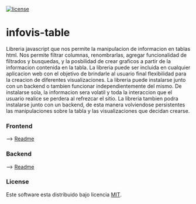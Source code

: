 [![license](https://img.shields.io/github/license/mashape/apistatus.svg)](https://github.com/apertureless/vue-chartjs/blob/master/LICENSE.txt)

# infovis-table

Libreria javascript que nos permite la manipulacion de informacion en tablas html. Nos permite filtrar columnas, renombrarlas, agregar funcionalidad de filtrados y busquedas, y la posbilidad de crear graficos a partir de la informacion contenida en la tabla. La libreria puede ser incluida en cualquier aplicacion web con el objetivo de brindarle al usuario final flexibilidad para la creacion de diferentes visualizaciones. La libreria puede instalarse junto con un backend o tambien funcionar independientemente del mismo. De instalarse sola, la informacion sera volatil y toda la interaccion que el usuario realice se perdera al refrezcar el sitio. La libreria tambien podra instalarse junto con un backend, de esta manera volviendose persistentes las manipulaciones sobre la tabla y las visualizaciones que decidan crearse.

### Frontend

--> [Readme](frontend/)

### Backend

--> [Readme](backend/)

### License

Este software esta distribuido bajo licencia [MIT](LICENSE.txt).